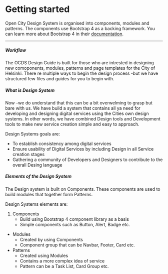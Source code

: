 


# Getting started

Open City Design System is organised into components, modules and patterns. The components use Bootstrap 4 as a backing framework. You can learn more about Bootstrap 4 in their [documentation](https://getbootstrap.com/docs/4.0/getting-started/contents/).

___
##### Workflow

The OCDS Design Guide is built for those who are intrested in designing new comoponents, modules, patterns and page templates for the City of Helsinki. 
There re multiple ways to begin the design process -but we have structured few files and guides for you to begin with.

##### What is Design System

Now –we do understand that this can be a bit overwelming to grasp but bare with us. We have build a system that contains all ya need for developing and designing digital services using the Cities own design systems. In other words, we have combined Design tools and Development tools to make new service creation simple and easy to approach.

Design Systems goals are: 

* To establish consistency among digital services
* Ensure usability of Digital Services by including Design in all Service creation stages
* Gathering a community of Developers and Designers to contribute to the overall Desing language

##### Elements of the Design System

The Design system is built on Components. These components are used to build modules that together form Patterns.

Design Systems elements are: 

1. Components
   - Build using Bootstrap 4 component library as a basis
   - Simple components such as Button, Alert, Badge etc.
* Modules
   - Created by using Components
   - Component group that can be Navbar, Footer, Card etc.
 * Patterns
   - Created using Modules
   - Contains a more complex idea of service
   - Pattern can be a Task List, Card Group etc. 
